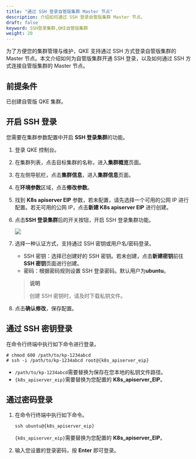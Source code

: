 ```yaml
---
title: "通过 SSH 登录自管版集群 Master 节点"
description: 介绍如何通过 SSH 登录自管版集群 Master 节点。
draft: false
keyword: SSH登录集群,QKE自管版集群
weight: 20
---
```


为了方便您的集群管理与维护，QKE 支持通过 SSH 方式登录自管版集群的 Master 节点。本文介绍如何为自管版集群开通 SSH 登录，以及如何通过 SSH 方式连接自管版集群的 Master 节点。

## 前提条件

已创建自管版 QKE 集群。

## 开启 SSH 登录

您需要在集群参数配置中开启 **SSH 登录集群**的功能。

1. 登录 QKE 控制台。

2. 在集群列表，点击目标集群的名称，进入**集群概览**页面。

3. 在左侧导航栏，点击**集群信息**，进入**集群信息**页面。

4. 在**环境参数**区域，点击**修改参数**。

5. 找到 **K8s apiserver EIP** 参数，若未配置，请先选择一个可用的公网 IP 进行配置。若无可用的公网 IP，点击**新建 K8s apiserver EIP** 进行创建。

6. 点击**SSH 登录集群**后的开关按钮，开启 SSH 登录集群功能。

   ![](/container/qke_plus/_images/enable_ssh_login.png)

7. 选择一种认证方式，支持通过 SSH 密钥或用户名/密码登录。

   - SSH 密钥：选择已创建好的 SSH 密钥。若未创建，点击**新建密钥**前往**SSH 密钥**页面进行创建。
   - 密码：根据密码规则设置 SSH 登录密码。默认用户为**ubuntu**。

   > **说明**
   >
   > 创建 SSH 密钥时，请及时下载私钥文件。

7. 点击**确认修改**，保存配置。

## 通过 SSH 密钥登录

在命令行终端中执行如下命令进行登录。

```
# chmod 600 /path/to/kp-1234abcd
# ssh -i /path/to/kp-1234abcd root@{k8s_apiserver_eip}
```

- `/path/to/kp-1234abcd`需要替换为保存在您本地的私钥文件路径。
- `{k8s_apiserver_eip}`需要替换为您配置的 **K8s_apiserver_EIP**。

## 通过密码登录

1. 在命令行终端中执行如下命令。

   ```
   ssh ubuntu@{k8s_apiserver_eip}
   ```

   `{k8s_apiserver_eip}`需要替换为您配置的 **K8s_apiserver_EIP**。

2. 输入您设置的登录密码，按 **Enter** 即可登录。
